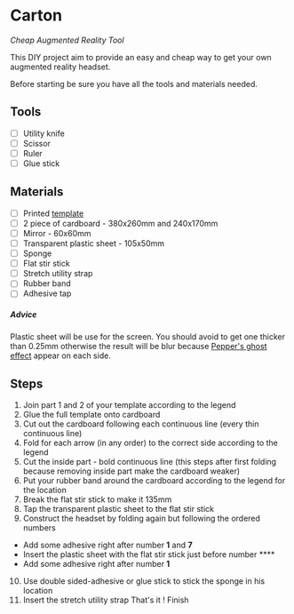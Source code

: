 # Carton
_Cheap Augmented Reality Tool_

This DIY project aim to provide an easy and cheap way to get your own augmented reality headset.

Before starting be sure you have all the tools and materials needed.

## Tools
- [ ] Utility knife
- [ ] Scissor
- [ ] Ruler
- [ ] Glue stick

## Materials
- [ ] Printed [template](/template.pdf)
- [ ] 2 piece of cardboard - 380x260mm and 240x170mm
- [ ] Mirror - 60x60mm
- [ ] Transparent plastic sheet - 105x50mm
- [ ] Sponge
- [ ] Flat stir stick
- [ ] Stretch utility strap
- [ ] Rubber band
- [ ] Adhesive tap

##### Advice
Plastic sheet will be use for the screen. You should avoid to get one thicker than 0.25mm otherwise the result will be blur because [Pepper's ghost effect](https://en.wikipedia.org/wiki/Pepper%27s_ghost) appear on each side.



## Steps
1. Join part 1 and 2 of your template according to the legend
2. Glue the full template onto cardboard
3. Cut out the cardboard following each continuous line (every thin continuous line)
4. Fold for each arrow (in any order) to the correct side according to the legend
5. Cut the inside part - bold continuous line (this steps after first folding because removing inside part make the cardboard weaker)
6. Put your rubber band around the cardboard according to the legend for the location
7. Break the flat stir stick to make it 135mm
8. Tap the transparent plastic sheet to the flat stir stick
9. Construct the headset by folding again but following the ordered numbers
  - Add some adhesive right after number **1** and **7**
  - Insert the plastic sheet with the flat stir stick just before number ****
  - Add some adhesive right after number **1**
10. Use double sided-adhesive or glue stick to stick the sponge in his location
11. Insert the stretch utility strap
That's it ! Finish
